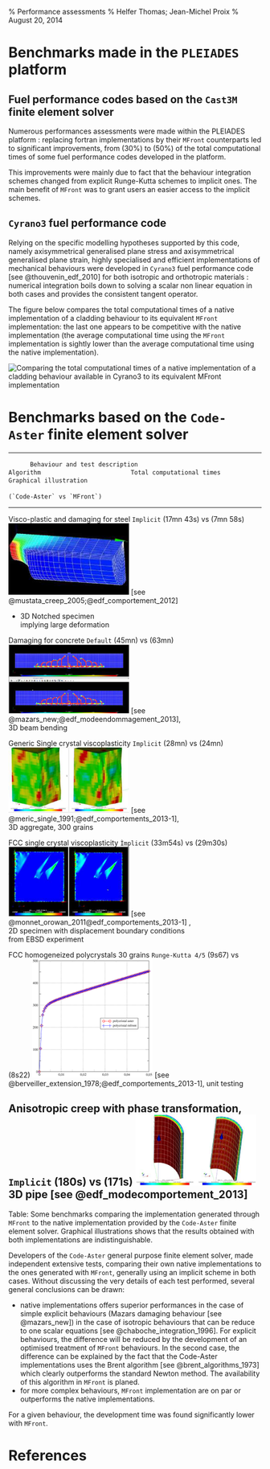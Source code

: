 % Performance assessments
% Helfer Thomas; Jean-Michel Proix
% August 20, 2014

# Benchmarks made in the `PLEIADES` platform 

## Fuel performance codes based on the `Cast3M` finite element solver

Numerous performances assessments were made within the PLEIADES
platform : replacing fortran implementations by their `MFront`
counterparts led to significant improvements, from \(30\%\) to
\(50\%\) of the total computational times of some fuel performance
codes developed in the platform.

This improvements were mainly due to fact that the behaviour
integration schemes changed from explicit Runge-Kutta schemes to
implicit ones. The main benefit of `MFront` was to grant users an easier
access to the implicit schemes.

## `Cyrano3` fuel performance code

Relying on the specific modelling hypotheses supported by this code,
namely axisymmetrical generalised plane stress and axisymmetrical
generalised plane strain, highly specialised and efficient
implementations of mechanical behaviours were developed in `Cyrano3`
fuel performance code [see @thouvenin_edf_2010] for both isotropic and
orthotropic materials : numerical integration boils down to solving a
scalar non linear equation in both cases and provides the consistent
tangent operator.

The figure below compares the total computational times of a native
implementation of a cladding behaviour to its equivalent `MFront`
implementation: the last one appears to be competitive with the native
implementation (the average computational time using the `MFront`
implementation is sightly lower than the average computational time
using the native implementation).

![Comparing the total computational times of a native implementation of a cladding behaviour available in `Cyrano3` to its equivalent `MFront` implementation](img/cyrano-mfront.svg
 "Comparing the total computational times of a native implementation
 of a cladding behaviour available in `Cyrano3` to its equivalent
 `MFront` implementation")

# Benchmarks based on the `Code-Aster` finite element solver

---------------------------------------------------------------------------------------------------------------------------------------------------------------------
          Behaviour and test description                                Algorithm                         Total computational times       Graphical illustration
	                                                                                                     (`Code-Aster` vs `MFront`)
-------------------------------------------------------------------  -------------------------         ------------------------------- ------------------------------
Visco-plastic and damaging for steel                                     `Implicit`                       \(17mn 43s\) vs \(7mn 58s\)    ![](img/Behaviour-img2.png)
[see @mustata_creep_2005;@edf_comportement_2012]                         			                      
- 3D Notched specimen							                         			                      
implying large deformation						                         			                      
												                         			                      
Damaging for concrete                                                    `Default`                        \(45mn\) vs \(63mn\)           ![](img/Behaviour-img3.png)
[see @mazars_new;@edf_modeendommagement_2013],	                         			                      
3D beam bending									                         			                      
												                         			                      
Generic Single crystal viscoplasticity                                   `Implicit`                       \(28mn\) vs \(24mn\)           ![](img/Behaviour-img5.png)
[see @meric_single_1991;@edf_comportements_2013-1],                      			                      
3D aggregate, 300 grains						                         			                      
												                         			                      
FCC single crystal viscoplasticity                                       `Ìmplicit`                       \(33m54s\) vs \(29m30s\)       ![](img/Behaviour-img6.png)
[see @monnet_orowan_2011@edf_comportements_2013-1]                  ,    			                      
2D specimen with displacement boundary conditions                        			                      
from EBSD experiment                                                                                     
																	     
FCC homogeneized polycrystals 30 grains                                 `Runge-Kutta 4/5`                  \(9s67\) vs \(8s22\)          ![](img/Behaviour-img8.png)
[see @berveiller_extension_1978;@edf_comportements_2013-1],
 unit testing

Anisotropic creep with phase transformation,                            `Implicit`                         \(180s\) vs \(171s\)           ![](img/Behaviour-img9.png)
3D pipe [see @edf_modecomportement_2013]
-----------------------------------------------------------------------------------------------------------------------------------------------------------------------

Table: Some benchmarks comparing the implementation generated through
`MFront` to the native implementation provided by the `Code-Aster`
finite element solver.  Graphical illustrations shows that the results
obtained with both implementations are indistinguishable.

Developers of the `Code-Aster` general purpose finite element solver,
made independent extensive tests, comparing their own native
implementations to the ones generated with `MFront`, generally using
an implicit scheme in both cases. Without discussing the very details
of each test performed, several general conclusions can be drawn:

- native implementations offers superior performances in the case of
  simple explicit behaviours (Mazars damaging behaviour
  [see @mazars_new]) in the case of isotropic behaviours that can be
  reduce to one scalar equations [see @chaboche_integration_1996]. For
  explicit behaviours, the difference will be reduced by the
  development of an optimised treatment of `MFront` behaviours. In the
  second case, the difference can be explained by the fact that the
  Code-Aster implementations uses the Brent algorithm
  [see @brent_algorithms_1973] which clearly outperforms the standard
  Newton method. The availability of this algorithm in `MFront` is
  planed.
-  for more complex behaviours, `MFront` implementation are on par
  or outperforms the native implementations.

For a given behaviour, the development time was found significantly
lower with `MFront`.

# References
